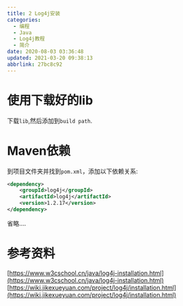 ```yaml
---
title: 2 Log4j安装
categories: 
  - 编程
  - Java
  - Log4j教程
  - 简介
date: 2020-08-03 03:36:48
updated: 2021-03-20 09:38:13
abbrlink: 27bc8c92
---
```

# 使用下载好的lib
下载`lib`,然后添加到`build path`.
# Maven依赖
到项目文件夹并找到`pom.xml`，添加以下依赖关系:
```xml pom.xml
<dependency>
    <groupId>log4j</groupId>
    <artifactId>log4j</artifactId>
    <version>1.2.17</version>
</dependency>
```
省略....
# 参考资料
[https://www.w3cschool.cn/java/log4j-installation.html](https://www.w3cschool.cn/java/log4j-installation.html)
[https://wiki.jikexueyuan.com/project/log4j/installation.html](https://wiki.jikexueyuan.com/project/log4j/installation.html)
